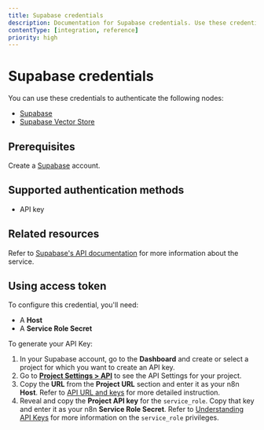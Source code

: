 ```yaml
---
title: Supabase credentials
description: Documentation for Supabase credentials. Use these credentials to authenticate Supabase in n8n, a workflow automation platform.
contentType: [integration, reference]
priority: high
---
```


# Supabase credentials

You can use these credentials to authenticate the following nodes:

- [Supabase](/integrations/builtin/app-nodes/n8n-nodes-base.supabase/index.md)
- [Supabase Vector Store](/integrations/builtin/cluster-nodes/root-nodes/n8n-nodes-langchain.vectorstoresupabase.md)

## Prerequisites

Create a [Supabase](https://supabase.com/dashboard/sign-up) account.

## Supported authentication methods

- API key

## Related resources

Refer to [Supabase's API documentation](https://supabase.com/docs/guides/api) for more information about the service.

## Using access token

To configure this credential, you'll need:

- A **Host**
- A **Service Role Secret**

To generate your API Key:

<!-- vale off -->

1. In your Supabase account, go to the **Dashboard** and create or select a project for which you want to create an API key.
2. Go to [**Project Settings > API**](https://supabase.com/dashboard/project/_/settings/api) to see the API Settings for your project.
3. Copy the **URL** from the **Project URL** section and enter it as your n8n **Host**. Refer to [API URL and keys](https://supabase.com/docs/guides/api#api-url-and-keys) for more detailed instruction.
4. Reveal and copy the **Project API key** for the `service_role`. Copy that key and enter it as your n8n **Service Role Secret**. Refer to [Understanding API Keys](https://supabase.com/docs/guides/api/api-keys) for more information on the `service_role` privileges.
<!-- vale on -->

